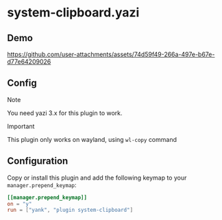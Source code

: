 # system-clipboard.yazi

## Demo

https://github.com/user-attachments/assets/74d59f49-266a-497e-b67e-d77e64209026

## Config

> [!NOTE]
> You need yazi 3.x for this plugin to work.

> [!Important]
> This plugin only works on wayland, using `wl-copy` command

## Configuration

Copy or install this plugin and add the following keymap to your `manager.prepend_keymap`:

```toml
[[manager.prepend_keymap]]
on = "y"
run = ["yank", "plugin system-clipboard"]
```
